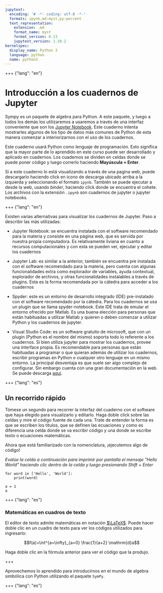 ```yaml
---
jupytext:
  encoding: '# -*- coding: utf-8 -*-'
  formats: ipynb,md:myst,py:percent
  text_representation:
    extension: .md
    format_name: myst
    format_version: 0.13
    jupytext_version: 1.10.2
kernelspec:
  display_name: Python 3
  language: python
  name: python3
---
```


+++ {"lang": "en"}

# Introducción a los cuadernos de Jupyter

Sympy es un paquete de algebra para Python. A este paquete, y luego a todos
los demás los utilizaremos a usaremos a través de una interfaz conveniente
que son los [Jupyter Notebook](http://jupyter.org/). Este cuaderno intenta
mostrarles algunos de los tipo de datos más comunes de Python 
de esta manera comenzar a interiorizarnos con el uso de los cuadernos.

Este cuaderno usará Python como lenguaje de programación. Esto significa que
la mayor parte de lo aprendido en este curso puede ser desarrollado y
aplicado en cuadernos. Los cuadernos se dividen en celdas donde se puede
poner código y luego correrlo haciendo **Mayúscula + Enter**.

Si a este cuaderno lo está visualizando a través de una pagina web, puede
descargarlo haciendo click en icono de descarga ubicado arriba a la izquierda
y seleccionando el formato `ipynb`. También se puede ejecutar a desde la web, 
usando *binder*, haciendo click donde se encuentra el cohete. Los archivos 
con la extensión `.ipynb` son cuadernos de jupyter o jupyter notebooks.

+++ {"lang": "en"}

Existen varias alternativas para visualizar los cuadernos de Jupyter. Paso a
describir las más utilizadas:

- Jupyter Notebook: se encuentra instalada con el software recomendado para
la materia y consiste en una página web, que es servida por nuestra propia
computadora. Es relativamente liviana en cuanto a recursos computacionales y
con esta se pueden ver, ejecutar y editar los cuadernos

- Jupyter Lab: es similar a la anterior, también se encuentra pre instalada
con el software recomendado para la materia, pero cuenta con algunas
funcionalidades extra como explorador de variables, ayuda contextual,
explorador de archivos, y otras funcionalidades instalables a través de
plugins. Esta es la forma recomendada por la cátedra para acceder a los
cuadernos

- Spyder: este es un entorno de desarrollo integrado (IDE) pre-instalado con
el software recomendado por la cátedra. Para los cuadernos se usa un plugin
que se llama spyder-notebook. Este IDE trata de emular el entorno ofrecido
por Matlab. Es una buena elección para personas que están habituadas a
utilizar Matlab y quieren o deben comenzar a utilizar Python y los cuadernos
de jupyter.

- Visual Studio Code: es un software gratuito de microsoft, que con un
plugin (Python es el nombre del mismo) soporta todo lo referente a los cuadernos. 
Si bien utiliza jupyter para mostrar los cuadernos, provee una interface propia.
Es recomendable para personas que están habituadas a programar o que quieran además 
de utilizar los cuadernos, escribir programas en Python o cualquier otro lenguaje en 
un mismo entorno. La principal desventaja es que suele ser algo complejo de configurar.
Sin embargo cuenta con una gran documentación en la web. Se puede descarga 
[aquí](https://code.visualstudio.com/).

+++ {"lang": "es"}

## Un recorrido rápido

Tómese un segundo para recorrer la interfaz del cuaderno con el software que
haya elegido para visualizarlo y editarlo. Haga doble click sobre las celdas
y mire el código fuente de cada una. Trate de entender la forma es que se
escriben los títulos, que se definen las ecuaciones y como es diferencia una
celda donde se va escribir código y una donde se escribe texto o ecuaciones
matemáticas.

Ahora que está familiarizado con la nomenclatura, ¡ejecutemos algo de código!

*Evalúe la celda a continuación para imprimir por pantalla el mensaje
"Hello World" haciendo clic dentro de la celda y luego presionando
Shift + Enter*

```{code-cell} ipython3
for word in ['Hello', 'World']:
    print(word)
```

```{code-cell} ipython3
a = 1
a
```

+++ {"lang": "es"}

### Matemáticas en cuadros de texto

El editor de texto admite matemáticas en notación [$\LaTeX$](latex). Puede
hacer doble clic en un cuadro de texto para ver los códigos utilizados para
ingresarlo:

$$f(a)=\int^{a=\infty}_{a=0} \frac{1}{a+2} \mathrm{d}a$$

Haga doble clic en la fórmula anterior para ver el código que la produjo.

+++

Aprovechemos lo aprendido para introducirnos en el mundo de algebra
simbólica con Python utilizando el paquete `SymPy`.

+++ {"lang": "es"}

